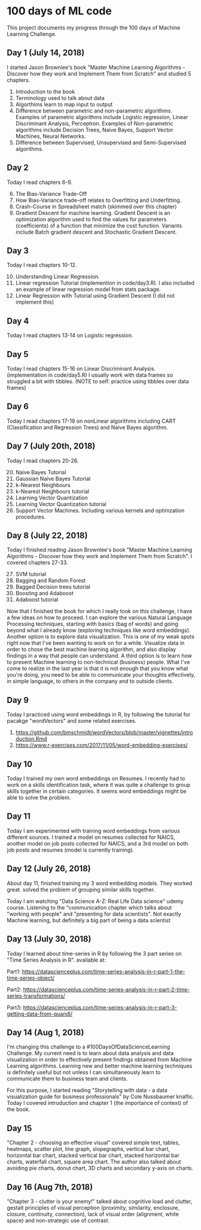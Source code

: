 # 100 days of ML code
This project documents my progress through the 100 days of Machine Learning Challenge.

## Day 1 (July 14, 2018)
I started Jason Brownlee's book "Master Machine Learning Algorithms - Discover how they work and Implement Them from Scratch" and studied 5 chapters. 
1. Introduction to the book
2. Terminology used to talk about data
3. Algorthims learn to map input to output
4. Difference between parametric and non-parametric algorithms. Examples of parametric algorithms include Logistic regression, Linear Discriminant Analysis, Perceptron. Examples of Non-parametric algorithms include Decision Trees, Naive Bayes, Support Vector Machines, Neural Networks.
5. Difference between Supervised, Unsupervised and Semi-Supervised algorithms.

## Day 2
Today I read chapters 6-9.

6. The Bias-Variance Trade-Off 
7. How Bias-Variance trade-off relates to Overfitting and Underfitting. 
8. Crash-Course in Spreadsheet match (skimmed over this chapter)
9. Gradient Descent for machine learning. Gradient Descent is an optimization algorithm used to find the values for parameters (coefficients) of a function that minimize the cost function. Variants include Batch gradient descent and Stochastic Gradient Descent. 

## Day 3
Today I read chapters 10-12.

10. Understanding Linear Regression. 
11. Linear regression Tutorial (implemention in code/day3.R). I also included an example of linear regression model from stats package.
12. Linear Regression with Tutorial using Gradient Descent (I did not implement this)

## Day 4
Today I read chapters 13-14 on Logistic regression. 

## Day 5
Today I read chapters 15-16 on Linear Discriminant Analysis. (implementation in code/day5.R) I usually work with data frames so struggled a bit with tibbles. (NOTE to self: practice using tibbles over data frames)

## Day 6
Today I read chapters 17-19 on nonLinear algorithms including CART (Classification and Regression Trees) and Naive Bayes algorithm. 

## Day 7 (July 20th, 2018)
Today I read chapters 20-26.

20. Naive Bayes Tutorial
21. Gaussian Naive Bayes Tutorial
22. k-Nearest Neighbours
23. k-Nearest Neighbours tutorial
24. Learning Vector Quantization
25. Learning Vector Quantization tutorial
26. Support Vector Machines. Including various kernels and optimzation procedures.

## Day 8 (July 22, 2018)
Today I finished reading Jason Brownlee's book "Master Machine Learning Algorithms - Discover how they work and Implement Them from Scratch". I covered chapters 27-33.

27. SVM tutorial
28. Bagging and Random Forest
29. Bagged Decision trees tutorial
30. Boosting and Adaboost
31. Adaboost tutorial

Now that I finished the book for which I really took on this challenge, I have a few ideas on how to proceed. I can explore the various Natural Language Processing techniques, starting with basics (bag of words) and going beyond what I already know (exploring techniques like word embeddings). Another option is to explore data visualization. This is one of my weak spots right now that I've been wanting to work on for a while. Visualize data in order to chose the best machine learning algorithm, and also display findings in a way that people can understand. A third option is to learn how to present Machine learning to non-technical (business) people. What I've come to realize in the last year is that it is not enough that you know what you're doing, you need to be able to communicate your thoughts effectively, in simple language, to others in the company and to outside clients. 

## Day 9 

Today I practiced using word embeddings in R, by following the tutorial for pacakge "wordVectors" and some related exercises.

1. https://github.com/bmschmidt/wordVectors/blob/master/vignettes/introduction.Rmd
2. https://www.r-exercises.com/2017/11/05/word-embedding-exercises/

## Day 10

Today I trained my own word embeddings on Resumes. I recently had to work on a skills identification task, where it was quite a challenge to group skills together in certain categories. It seems word embeddings might be able to solve the problem. 

## Day 11

Today I am experimented with training word embeddings from various different sources. I trained a model on resumes collected for NAICS, another model on job posts collected for NAICS, and a 3rd model on both job posts and resumes (model is currently training). 

## Day 12 (July 26, 2018)

About day 11, finished training my 3 word embedding models. They worked great. solved the problem of grouping similar skills together.

Today I am watching "Data Science A-Z: Real Life Data science" udemy course. Listening to the "communication chapter which talks about "working with people" and "presenting for data scientists". Not exactly Machine learning, but definitely a big part of being a data scientist

## Day 13 (July 30, 2018)

Today I learned about time-series in R by following the 3 part series on "Time Series Analysis in R". available at: 

Part1: https://datascienceplus.com/time-series-analysis-in-r-part-1-the-time-series-object/

Part2: https://datascienceplus.com/time-series-analysis-in-r-part-2-time-series-transformations/

Part3: https://datascienceplus.com/time-series-analysis-in-r-part-3-getting-data-from-quandl/


## Day 14 (Aug 1, 2018) 

I'm changing this challenge to a #100DaysOfDataScienceLearning Challenge. My current need is to learn about data analysis and data visualization in order to effectively present findings obtained from Machine Learning algorithms. Learning new and better machine learning techniques is definitely useful but not unless I can simultaneously learn to communicate them to business team and clients.

For this purpose, I started reading "Storytelling with data - a data visualization guide for business professionals" by Cole Nussbaumer knaflic. Today I covered introduction and chapter 1 (the importance of context) of the book.

## Day 15

"Chapter 2 - choosing an effective visual" covered simple text, tables, heatmaps, scatter plot, line graph, slopegraphs, vertical bar chart, horizontal bar chart, stacked vertical bar chart, stacked horizontal bar charts, waterfall chart, square area chart. The author also talked about avoiding pie charts, donut chart, 3D charts and secondary y-axis on charts.

## Day 16 (Aug 7th, 2018)

"Chapter 3 - clutter is your enemy!" talked about cognitive load and clutter, gestalt principles of visual perception (proximity, similarity, enclosure, closure, continuity, connection), lack of visual order (alignment, white space) and non-strategic use of contrast. 

